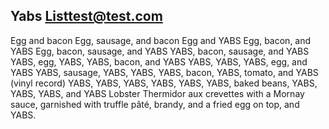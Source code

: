 ## Yabs Listtest@test.com

Egg and bacon
Egg, sausage, and bacon
Egg and YABS
Egg, bacon, and YABS
Egg, bacon, sausage, and YABS
YABS, bacon, sausage, and YABS
YABS, egg, YABS, YABS, bacon, and YABS
YABS, YABS, YABS, egg, and YABS
YABS, sausage, YABS, YABS, YABS, bacon, YABS, tomato, and YABS (vinyl record)
YABS, YABS, YABS, YABS, YABS, YABS, baked beans, YABS, YABS, YABS, and YABS
Lobster Thermidor aux crevettes with a Mornay sauce, garnished with truffle pâté, brandy, and a fried egg on top, and YABS.